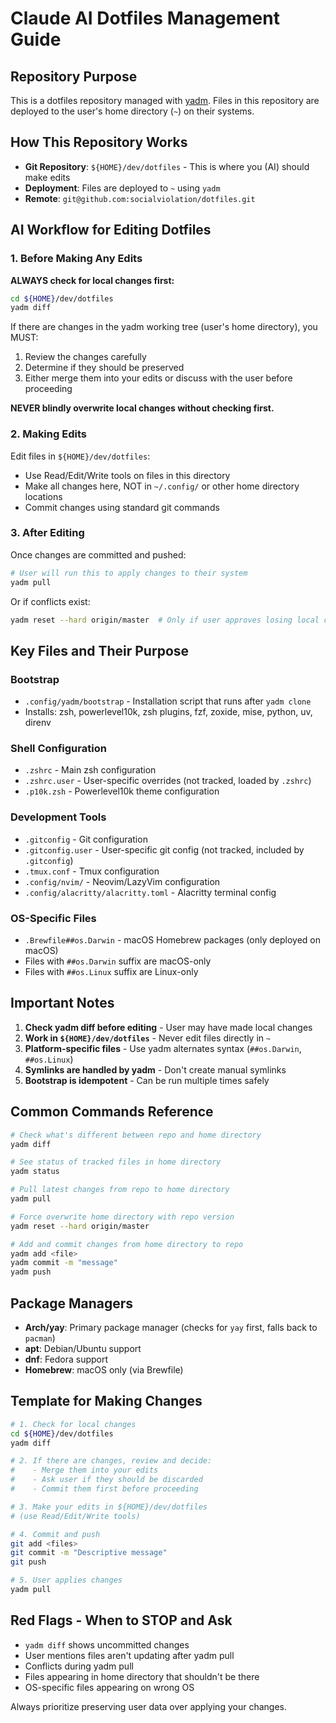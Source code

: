 # Claude AI Dotfiles Management Guide

## Repository Purpose

This is a dotfiles repository managed with [yadm](https://yadm.io/). Files in this repository are deployed to the user's home directory (`~`) on their systems.

## How This Repository Works

- **Git Repository**: `${HOME}/dev/dotfiles` - This is where you (AI) should make edits
- **Deployment**: Files are deployed to `~` using `yadm`
- **Remote**: `git@github.com:socialviolation/dotfiles.git`

## AI Workflow for Editing Dotfiles

### 1. Before Making Any Edits

**ALWAYS check for local changes first:**

```bash
cd ${HOME}/dev/dotfiles
yadm diff
```

If there are changes in the yadm working tree (user's home directory), you MUST:
1. Review the changes carefully
2. Determine if they should be preserved
3. Either merge them into your edits or discuss with the user before proceeding

**NEVER blindly overwrite local changes without checking first.**

### 2. Making Edits

Edit files in `${HOME}/dev/dotfiles`:
- Use Read/Edit/Write tools on files in this directory
- Make all changes here, NOT in `~/.config/` or other home directory locations
- Commit changes using standard git commands

### 3. After Editing

Once changes are committed and pushed:

```bash
# User will run this to apply changes to their system
yadm pull
```

Or if conflicts exist:
```bash
yadm reset --hard origin/master  # Only if user approves losing local changes
```

## Key Files and Their Purpose

### Bootstrap
- `.config/yadm/bootstrap` - Installation script that runs after `yadm clone`
- Installs: zsh, powerlevel10k, zsh plugins, fzf, zoxide, mise, python, uv, direnv

### Shell Configuration
- `.zshrc` - Main zsh configuration
- `.zshrc.user` - User-specific overrides (not tracked, loaded by `.zshrc`)
- `.p10k.zsh` - Powerlevel10k theme configuration

### Development Tools
- `.gitconfig` - Git configuration
- `.gitconfig.user` - User-specific git config (not tracked, included by `.gitconfig`)
- `.tmux.conf` - Tmux configuration
- `.config/nvim/` - Neovim/LazyVim configuration
- `.config/alacritty/alacritty.toml` - Alacritty terminal config

### OS-Specific Files
- `.Brewfile##os.Darwin` - macOS Homebrew packages (only deployed on macOS)
- Files with `##os.Darwin` suffix are macOS-only
- Files with `##os.Linux` suffix are Linux-only

## Important Notes

1. **Check yadm diff before editing** - User may have made local changes
2. **Work in `${HOME}/dev/dotfiles`** - Never edit files directly in `~`
3. **Platform-specific files** - Use yadm alternates syntax (`##os.Darwin`, `##os.Linux`)
4. **Symlinks are handled by yadm** - Don't create manual symlinks
5. **Bootstrap is idempotent** - Can be run multiple times safely

## Common Commands Reference

```bash
# Check what's different between repo and home directory
yadm diff

# See status of tracked files in home directory
yadm status

# Pull latest changes from repo to home directory
yadm pull

# Force overwrite home directory with repo version
yadm reset --hard origin/master

# Add and commit changes from home directory to repo
yadm add <file>
yadm commit -m "message"
yadm push
```

## Package Managers

- **Arch/yay**: Primary package manager (checks for `yay` first, falls back to `pacman`)
- **apt**: Debian/Ubuntu support
- **dnf**: Fedora support
- **Homebrew**: macOS only (via Brewfile)

## Template for Making Changes

```bash
# 1. Check for local changes
cd ${HOME}/dev/dotfiles
yadm diff

# 2. If there are changes, review and decide:
#    - Merge them into your edits
#    - Ask user if they should be discarded
#    - Commit them first before proceeding

# 3. Make your edits in ${HOME}/dev/dotfiles
# (use Read/Edit/Write tools)

# 4. Commit and push
git add <files>
git commit -m "Descriptive message"
git push

# 5. User applies changes
yadm pull
```

## Red Flags - When to STOP and Ask

- `yadm diff` shows uncommitted changes
- User mentions files aren't updating after yadm pull
- Conflicts during yadm pull
- Files appearing in home directory that shouldn't be there
- OS-specific files appearing on wrong OS

Always prioritize preserving user data over applying your changes.
